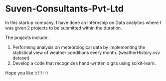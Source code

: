 # Suven-Consultants-Pvt-Ltd

In this startup company, I have done an internship on Data analytics where I was given 2 projects to be submitted within the duration.

The projects include :
1. Performing analysis on meteorological data by implementing the statistical view of weather conditions every month. (weatherHistory.csv dataset) 
2. Develop a code that recognizes hand-written digits using scikit-learn.

Hope you like it !!! 
:-)
